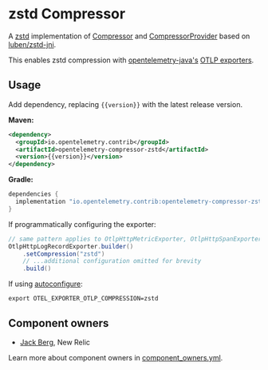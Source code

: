 # zstd Compressor

A [zstd](https://en.wikipedia.org/wiki/Zstd) implementation of [Compressor](https://github.com/open-telemetry/opentelemetry-java/blob/d9f9812d4375a4229caff43bd681c50b7a45776a/exporters/common/src/main/java/io/opentelemetry/exporter/internal/compression/Compressor.java) and [CompressorProvider](https://github.com/open-telemetry/opentelemetry-java/blob/d9f9812d4375a4229caff43bd681c50b7a45776a/exporters/common/src/main/java/io/opentelemetry/exporter/internal/compression/CompressorProvider.java) based on [luben/zstd-jni](https://github.com/luben/zstd-jni).

This enables zstd compression with [opentelemetry-java's](https://github.com/open-telemetry/opentelemetry-java) [OTLP exporters](https://opentelemetry.io/docs/instrumentation/java/exporters/#otlp).

## Usage

Add dependency, replacing `{{version}}` with the latest release version.

**Maven:**

```xml
<dependency>
  <groupId>io.opentelemetry.contrib</groupId>
  <artifactId>opentelemetry-compressor-zstd</artifactId>
  <version>{{version}}</version>
</dependency>
```

**Gradle:**

```groovy
dependencies {
  implementation "io.opentelemetry.contrib:opentelemetry-compressor-zstd:{{version}}"
}
```

If programmatically configuring the exporter:

```java
// same pattern applies to OtlpHttpMetricExporter, OtlpHttpSpanExporter, and the gRPC variants
OtlpHttpLogRecordExporter.builder()
    .setCompression("zstd")
    // ...additional configuration omitted for brevity
    .build()
```

If using [autoconfigure](https://github.com/open-telemetry/opentelemetry-java/tree/main/sdk-extensions/autoconfigure):

```shell
export OTEL_EXPORTER_OTLP_COMPRESSION=zstd
```

## Component owners

- [Jack Berg](https://github.com/jack-berg), New Relic

Learn more about component owners in [component_owners.yml](../.github/component_owners.yml).
